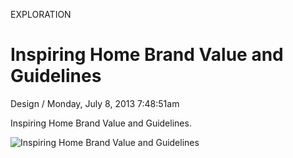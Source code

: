 <p class="type">EXPLORATION</p>

# Inspiring Home Brand Value and Guidelines

<p class="meta">Design  /  Monday, July 8, 2013 7:48:51am</p>

Inspiring Home Brand Value and Guidelines.

![Inspiring Home Brand Value and Guidelines](https://farooq-agent.web.app/assets/images/works/large/inspiring-home-brand-value-and-guidelines.jpg)

